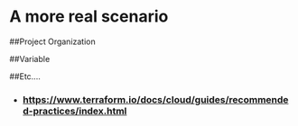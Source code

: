 # A more real scenario

##Project Organization

##Variable

##Etc....

- ### https://www.terraform.io/docs/cloud/guides/recommended-practices/index.html